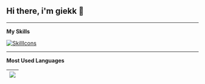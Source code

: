 ## Hi there, i'm giekk 👋

---

**My Skills**

[![SkillIcons](https://skillicons.dev/icons?i=c,cpp,py,java,html,css,php,js,linux,git,mysql,qt&perline=4)](https://skillicons.dev)<br/>

---
**Most Used Languages**

| <a href="https://github.com/anuraghazra/github-readme-stats"><img align="center" src="https://github-readme-stats.vercel.app/api/top-langs/?username=giekk&layout=compact&theme=dark&hide_border=true" /></a> |
|-----|

</p>


<!--
**giekk/giekk** is a ✨ _special_ ✨ repository because its `README.md` (this file) appears on your GitHub profile.

Here are some ideas to get you started:

- 🔭 I’m currently working on ...
- 🌱 I’m currently learning ...
- 👯 I’m looking to collaborate on ...
- 🤔 I’m looking for help with ...
- 💬 Ask me about ...
- 📫 How to reach me: ...
- 😄 Pronouns: ...
- ⚡ Fun fact: ...
-->
